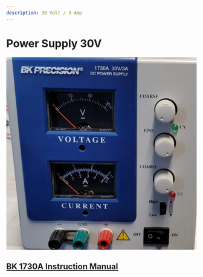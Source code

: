 ```yaml
---
description: 30 Volt / 3 Amp
---
```


# Power Supply 30V

![BK Precision 1730A 30V 3A DC Power Supply](../.gitbook/assets/bk-precision-1730a-30v-3a-dc-power-supply.jpg)

## [BK 1730A Instruction Manual](https://drive.google.com/file/d/1iAwnAoJ9bmrIWX3RuLwdY45YrlmdiZfz/view?usp=sharing)
